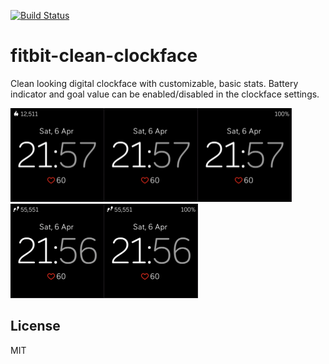[![Build Status](https://travis-ci.org/szymonbultrowicz/fitbit-clean-clockface.svg?branch=master)](https://travis-ci.org/szymonbultrowicz/fitbit-clean-clockface)

# fitbit-clean-clockface
Clean looking digital clockface with customizable, basic stats. Battery indicator and goal value can be enabled/disabled in the clockface settings.

<img src="/images/screenshot-1.png" width="150" /><img src="/images/screenshot-2.png" width="150" /><img src="/images/screenshot-3.png" width="150" /><img src="/images/screenshot-4.png" width="150" /><img src="/images/screenshot-5.png" width="150" />

## License
MIT

